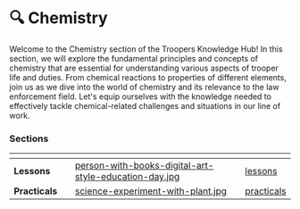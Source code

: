 # 🔍 Chemistry

Welcome to the Chemistry section of the Troopers Knowledge Hub! In this section, we will explore the fundamental principles and concepts of chemistry that are essential for understanding various aspects of trooper life and duties. From chemical reactions to properties of different elements, join us as we dive into the world of chemistry and its relevance to the law enforcement field. Let's equip ourselves with the knowledge needed to effectively tackle chemical-related challenges and situations in our line of work.

### Sections

<table data-view="cards"><thead><tr><th></th><th></th><th data-hidden data-card-cover data-type="files"></th><th data-hidden data-card-target data-type="content-ref"></th></tr></thead><tbody><tr><td><strong>Lessons</strong></td><td></td><td><a href="../../../.gitbook/assets/person-with-books-digital-art-style-education-day.jpg">person-with-books-digital-art-style-education-day.jpg</a></td><td><a href="lessons/">lessons</a></td></tr><tr><td><strong>Practicals</strong></td><td></td><td><a href="../../../.gitbook/assets/science-experiment-with-plant.jpg">science-experiment-with-plant.jpg</a></td><td><a href="practicals/">practicals</a></td></tr></tbody></table>
